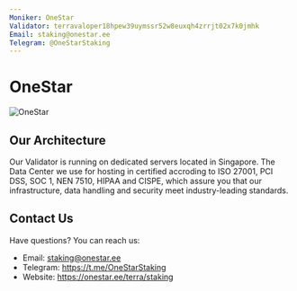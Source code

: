 ```yaml
---
Moniker: OneStar
Validator: terravaloper18hpew39uymssr52w8euxqh4zrrjt02x7k0jmhk
Email: staking@onestar.ee
Telegram: @OneStarStaking
---
```


# OneStar
![OneStar](one-star-logo.png)

## Our Architecture

Our Validator is running on dedicated servers located in Singapore. The Data Center we use for hosting in certified accroding to ISO 27001, PCI DSS, SOC 1, NEN 7510, HIPAA and CISPE, which assure you that our infrastructure, data handling and security meet industry-leading standards.

## Contact Us

Have questions? You can reach us:

- Email: staking@onestar.ee
- Telegram: https://t.me/OneStarStaking
- Website: https://onestar.ee/terra/staking
